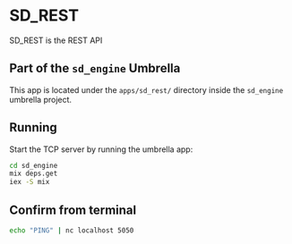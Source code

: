 # SD_REST


SD_REST is the REST API 

## Part of the `sd_engine` Umbrella

This app is located under the `apps/sd_rest/` directory inside the `sd_engine` umbrella project.

## Running

Start the TCP server by running the umbrella app:

```bash
cd sd_engine
mix deps.get
iex -S mix
```

## Confirm from terminal
```bash
echo "PING" | nc localhost 5050
```

